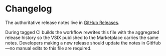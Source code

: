 # Changelog

The authoritative release notes live in [GitHub Releases](https://github.com/tdanner/vscode-asn1/releases).

During tagged CI builds the workflow rewrites this file with the aggregated release
history so the VSIX published to the Marketplace carries the same notes. Developers
making a new release should update the notes in GitHub—no manual edits to this file
are required.
